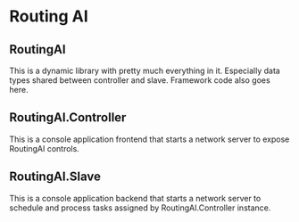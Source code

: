 # Routing AI #

## RoutingAI #
This is a dynamic library with pretty much everything in it. Especially data types shared between controller and slave. Framework code also goes here.

## RoutingAI.Controller ##
This is a console application frontend that starts a network server to expose RoutingAI controls.

## RoutingAI.Slave ##
This is a console application backend that starts a network server to schedule and process tasks assigned by RoutingAI.Controller instance.
